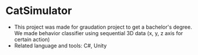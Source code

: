 # CatSimulator 
- This project was made for graudation project to get a bachelor's degree. We made behavior classifier using sequential 3D data (x, y, z axis for certain action)
- Related language and tools: C#, Unity

